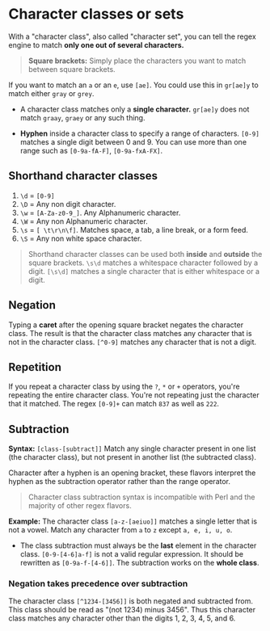 # Character classes or sets

With a "character class", also called "character set", you can tell the regex engine to match **only one out of several characters.**

> **Square brackets:** Simply place the characters you want to match between square brackets.

If you want to match an `a` or an `e`, use `[ae]`. You could use this in `gr[ae]y` to match either `gray` or `grey`.

* A character class matches only a **single character.** `gr[ae]y` does not match `graay`, `graey` or any such thing.

* **Hyphen** inside a character class to specify a range of characters. `[0-9]` matches a single digit between 0 and 9. You can use more than one range such as `[0-9a-fA-F]`, `[0-9a-fxA-FX]`.

## Shorthand character classes

1. `\d` = `[0-9]`
2. `\D` = Any non digit character.
3. `\w` = `[A-Za-z0-9_]`. Any Alphanumeric character.
4. `\W` =  Any non Alphanumeric character.
5. `\s` = `[ \t\r\n\f]`. Matches space, a tab, a line break, or a form feed.
6. `\S` = Any non white space character.

> Shorthand character classes can be used both **inside** and **outside** the square brackets. `\s\d` matches a whitespace character followed by a digit. `[\s\d]` matches a single character that is either whitespace or a digit.

## Negation

Typing a **caret** after the opening square bracket negates the character class. The result is that the character class matches any character that is not in the character class. `[^0-9]` matches any character that is not a digit.

## Repetition

If you repeat a character class by using the `?`, `*` or `+` operators, you're repeating the entire character class. You're not repeating just the character that it matched. The regex `[0-9]+` can match `837` as well as `222`.

## Subtraction

**Syntax:** `[class-[subtract]]`
Match any single character present in one list (the character class), but not present in another list (the subtracted class).

Character after a hyphen is an opening bracket, these flavors interpret the hyphen as the subtraction operator rather than the range operator.

> Character class subtraction syntax is incompatible with Perl and the majority of other regex flavors.

**Example:** The character class `[a-z-[aeiuo]]` matches a single letter that is not a vowel. Match any character from `a` to `z` except `a, e, i, u, o`.

* The class subtraction must always be the **last** element in the character class. `[0-9-[4-6]a-f]` is not a valid regular expression. It should be rewritten as `[0-9a-f-[4-6]]`. The subtraction works on the **whole class**.

### Negation takes precedence over subtraction

The character class `[^1234-[3456]]` is both negated and subtracted from. This class should be read as "(not 1234) minus 3456". Thus this character class matches any character other than the digits 1, 2, 3, 4, 5, and 6.

